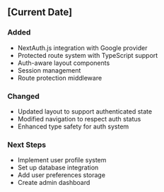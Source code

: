 ## [Current Date]
### Added
- NextAuth.js integration with Google provider
- Protected route system with TypeScript support
- Auth-aware layout components
- Session management
- Route protection middleware

### Changed
- Updated layout to support authenticated state
- Modified navigation to respect auth status
- Enhanced type safety for auth system

### Next Steps
- Implement user profile system
- Set up database integration
- Add user preferences storage
- Create admin dashboard 